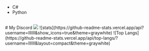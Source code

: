 
- C# 
- Python
 <br>
# My Discord 
<img src="https://discord.c99.nl/widget/theme-1/852618085658787870.png">
![stats](https://github-readme-stats.vercel.app/api?username=IlIIII&show_icons=true&theme=graywhite)    
![Top Langs](https://github-readme-stats.vercel.app/api/top-langs/?username=IlIIII&layout=compact&theme=graywhite)       


